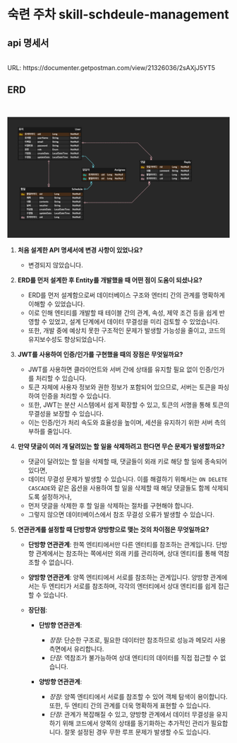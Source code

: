 # 숙련 주차 skill-schdeule-management

## api 명세서
<br>
URL: https://documenter.getpostman.com/view/21326036/2sAXjJ5YT5

## ERD
<br>

![img.png](img.png)



1. **처음 설계한 API 명세서에 변경 사항이 있었나요?**
    - 변경되지 않았습니다.

2. **ERD를 먼저 설계한 후 Entity를 개발했을 때 어떤 점이 도움이 되셨나요?**
    - ERD를 먼저 설계함으로써 데이터베이스 구조와 엔터티 간의 관계를 명확하게 이해할 수 있었습니다.
    - 이로 인해 엔티티를 개발할 때 테이블 간의 관계, 속성, 제약 조건 등을 쉽게 반영할 수 있었고, 설계 단계에서 데이터 무결성을 미리 검토할 수 있었습니다. 
    - 또한, 개발 중에 예상치 못한 구조적인 문제가 발생할 가능성을 줄이고, 코드의 유지보수성도 향상되었습니다.

3. **JWT를 사용하여 인증/인가를 구현했을 때의 장점은 무엇일까요?**
    - JWT를 사용하면 클라이언트와 서버 간에 상태를 유지할 필요 없이 인증/인가를 처리할 수 있습니다. 
    - 토큰 자체에 사용자 정보와 권한 정보가 포함되어 있으므로, 서버는 토큰을 파싱하여 인증을 처리할 수 있습니다. 
    - 또한, JWT는 분산 시스템에서 쉽게 확장할 수 있고, 토큰의 서명을 통해 토큰의 무결성을 보장할 수 있습니다. 
    - 이는 인증/인가 처리 속도와 효율성을 높이며, 세션을 유지하기 위한 서버 측의 부하를 줄입니다.

4. **만약 댓글이 여러 개 달려있는 할 일을 삭제하려고 한다면 무슨 문제가 발생할까요?**
    - 댓글이 달려있는 할 일을 삭제할 때, 댓글들이 외래 키로 해당 할 일에 종속되어 있다면, 
    - 데이터 무결성 문제가 발생할 수 있습니다. 이를 해결하기 위해서는 `ON DELETE CASCADE`와 같은 옵션을 사용하여 할 일을 삭제할 때 해당 댓글들도 함께 삭제되도록 설정하거나, 
    - 먼저 댓글을 삭제한 후 할 일을 삭제하는 절차를 구현해야 합니다.
    - 그렇지 않으면 데이터베이스에서 참조 무결성 오류가 발생할 수 있습니다.

5. **연관관계를 설정할 때 단방향과 양방향으로 맺는 것의 차이점은 무엇일까요?**
    - **단방향 연관관계**: 한쪽 엔티티에서만 다른 엔터티를 참조하는 관계입니다. 단방향 관계에서는 참조하는 쪽에서만 외래 키를 관리하며, 상대 엔티티를 통해 역참조할 수 없습니다.
    - **양방향 연관관계**: 양쪽 엔티티에서 서로를 참조하는 관계입니다. 양방향 관계에서는 두 엔티티가 서로를 참조하며, 각각의 엔터티에서 상대 엔티티를 쉽게 접근할 수 있습니다.

    - **장단점**:
        - **단방향 연관관계**:
            - *장점*: 단순한 구조로, 필요한 데이터만 참조하므로 성능과 메모리 사용 측면에서 유리합니다.
            - *단점*: 역참조가 불가능하여 상대 엔티티의 데이터를 직접 접근할 수 없습니다.

        - **양방향 연관관계**:
            - *장점*: 양쪽 엔티티에서 서로를 참조할 수 있어 객체 탐색이 용이합니다. 또한, 두 엔티티 간의 관계를 더욱 명확하게 표현할 수 있습니다.
            - *단점*: 관계가 복잡해질 수 있고, 양방향 관계에서 데이터 무결성을 유지하기 위해 코드에서 양쪽의 상태를 동기화하는 추가적인 관리가 필요합니다. 잘못 설정된 경우 무한 루프 문제가 발생할 수도 있습니다.